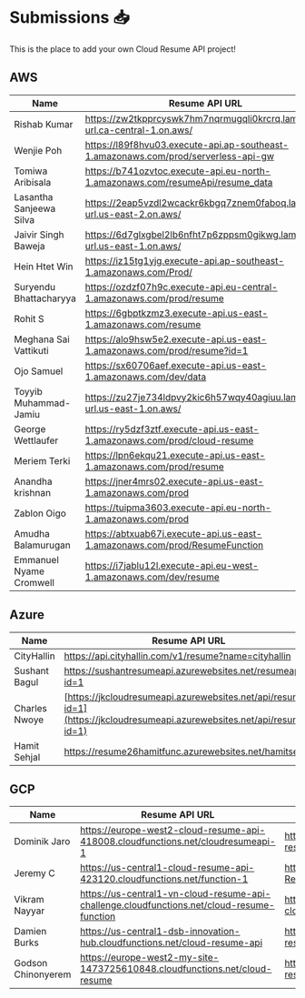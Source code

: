 # Submissions 📥

This is the place to add your own Cloud Resume API project!

## AWS

| Name         | Resume API URL | GitHub Repo |
| ------------ | -------------- | ----------- |
| Rishab Kumar | https://zw2tkpprcyswk7hm7nqrmugqli0krcrq.lambda-url.ca-central-1.on.aws/  | https://github.com/rishabkumar7/aws-resume-api |
| Wenjie Poh   | https://l89f8hvu03.execute-api.ap-southeast-1.amazonaws.com/prod/serverless-api-gw | https://github.com/pohwj/aws-resume-api-terraform |
| Tomiwa Aribisala   | https://b741ozvtoc.execute-api.eu-north-1.amazonaws.com/resumeApi/resume_data | https://github.com/TomiwaAribisala-git/cloud-resume-api |
| Lasantha Sanjeewa Silva | https://2eap5vzdl2wcackr6kbgq7znem0faboq.lambda-url.us-east-2.on.aws/ | https://github.com/sanju2/Resume-Rest-API |
| Jaivir Singh Baweja | https://6d7glxgbel2lb6nfht7p6zppsm0gikwg.lambda-url.us-east-1.on.aws/ | https://github.com/jv199768/cloud-resume-api |
| Hein Htet Win | https://iz15tg1yjg.execute-api.ap-southeast-1.amazonaws.com/Prod/ | https://github.com/heinhtetwin/cloud-resume-challenge |
| Suryendu Bhattacharyya | https://ozdzf07h9c.execute-api.eu-central-1.amazonaws.com/prod/resume | https://github.com/SuryenduB/Cloud_Resume_JSON |
| Rohit S | https://6gbptkzmz3.execute-api.us-east-1.amazonaws.com/resume | https://github.com/rohit1101/Cloud-Resume-Api- |
| Meghana Sai Vattikuti | https://alo9hsw5e2.execute-api.us-east-1.amazonaws.com/prod/resume?id=1 | https://github.com/meghanasaivattikuti/cloud-api
| Ojo Samuel | https://sx60706aef.execute-api.us-east-1.amazonaws.com/dev/data | https://github.com/Samuel7050/AWS_RESUME_CHALLENGE.git |
| Toyyib Muhammad-Jamiu | https://zu27je734ldpvy2kic6h57wqy40agiuu.lambda-url.us-east-1.on.aws/  | https://github.com/Abunuman/Abunuman-AWS-Cloud-Resume-API-Challenge |
| George Wettlaufer | https://ry5dzf3ztf.execute-api.us-east-1.amazonaws.com/prod/cloud-resume | https://github.com/loggerboy9325/cloud-resume-api |
| Meriem Terki | https://lpn6ekqu21.execute-api.us-east-1.amazonaws.com/prod/resume | https://github.com/MeriemTerki/aws-cloud-resume-api |
|Anandha krishnan|https://jner4mrs02.execute-api.us-east-1.amazonaws.com/prod|https://github.com/Anandhakrishnan27/resumeApi|
| Zablon Oigo | https://tuipma3603.execute-api.eu-north-1.amazonaws.com/prod | https://github.com/zablon-oigo/cloud-resume-api |
| Amudha Balamurugan | https://abtxuab67i.execute-api.us-east-1.amazonaws.com/prod/ResumeFunction | https://github.com/DevABM/Cloud-Resume-API-Challenge  |
| Emmanuel Nyame Cromwell | https://i7jablu12l.execute-api.eu-west-1.amazonaws.com/dev/resume | https://github.com/P-Crommie/resume-api |


## Azure

| Name          | Resume API URL                                                                                                           | GitHub Repo |
|---------------|--------------------------------------------------------------------------------------------------------------------------| ----------- |
| CityHallin    | https://api.cityhallin.com/v1/resume?name=cityhallin                                                                     | https://github.com/CityHallin/cloud_resume_api_challenge |
| Sushant Bagul | https://sushantresumeapi.azurewebsites.net/resumeapi?id=1                                                                | https://github.com/Sushant1209/Azure-Resume-API-Challenge |
| Charles Nwoye | [https://jkcloudresumeapi.azurewebsites.net/api/resume?id=1](https://jkcloudresumeapi.azurewebsites.net/api/resume?id=1) | [https://github.com/Jekwulum/cloud-resume-api.git](https://github.com/Jekwulum/cloud-resume-api.git) |
| Hamit Sehjal  | https://resume26hamitfunc.azurewebsites.net/hamitsehjal                                                                  | https://github.com/hamitsehjal/Serverless-Cloud-Resume|
## GCP

| Name         | Resume API URL | GitHub Repo |
| ------------ | -------------- | ----------- |
| Dominik Jaro | https://europe-west2-cloud-resume-api-418008.cloudfunctions.net/cloudresumeapi-1  | https://github.com/dom-j/GCP-cloud-resume-api  |
| Jeremy C | https://us-central1-cloud-resume-api-423120.cloudfunctions.net/function-1  | https://github.com/JQCVSC/Cloud-Resume-API  |
| Vikram Nayyar | https://us-central1-vn-cloud-resume-api-challenge.cloudfunctions.net/cloud-resume-function | https://github.com/vikramnayyarcs/vn-cloud-resume-api-challenge |
| Damien Burks | https://us-central1-dsb-innovation-hub.cloudfunctions.net/cloud-resume-api | https://github.com/damienjburks/cloud-resume-challenge |
| Godson Chinonyerem | https://europe-west2-my-site-1473725610848.cloudfunctions.net/cloud-resume | https://github.com/nielvid/cloud-resume-challenge |
